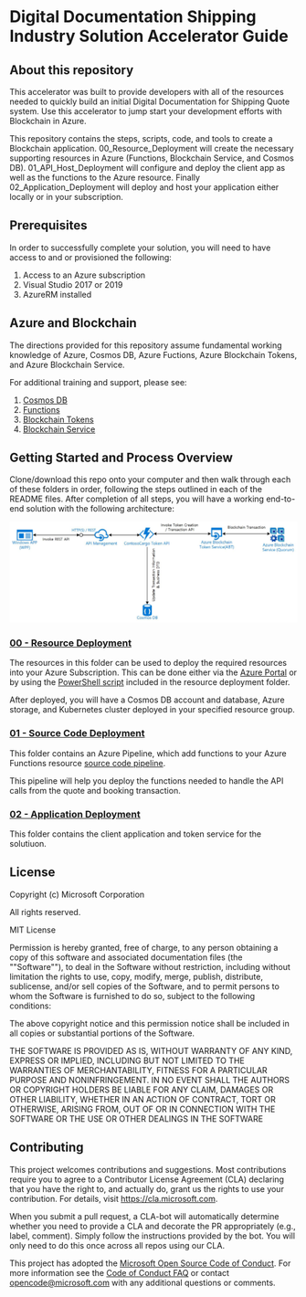 # Digital Documentation Shipping Industry Solution Accelerator Guide

## About this repository
This accelerator was built to provide developers with all of the resources needed to quickly build an initial Digital Documentation for Shipping Quote system. Use this accelerator to jump start your development efforts with Blockchain in Azure.

This repository contains the steps, scripts, code, and tools to create a Blockchain application. 00_Resource_Deployment will create the necessary supporting resources in Azure (Functions, Blockchain Service, and Cosmos DB). 01_API_Host_Deployment will configure and deploy the client app as well as the functions to the Azure resource. Finally 02_Application_Deployment will deploy and host your application either locally or in your subscription.

## Prerequisites
In order to successfully complete your solution, you will need to have access to and or provisioned the following:
1. Access to an Azure subscription
2. Visual Studio 2017 or 2019
3. AzureRM installed 


## Azure and Blockchain
The directions provided for this repository assume fundamental working knowledge of Azure, Cosmos DB, Azure Fuctions, Azure Blockchain Tokens, and Azure Blockchain Service.

For additional training and support, please see:
 1. [Cosmos DB](https://docs.microsoft.com/en-us/azure/cosmos-db/introduction)
 2. [Functions](https://azure.microsoft.com/en-us/services/functions/) 
 3. [Blockchain Tokens](https://azure.microsoft.com/en-us/services/blockchain-tokens/)
 4. [Blockchain Service](https://azure.microsoft.com/en-us/services/blockchain-service/)

## Getting Started and Process Overview
Clone/download this repo onto your computer and then walk through each of these folders in order, following the steps outlined in each of the README files.  After completion of all steps, you will have a working end-to-end solution with the following architecture:

![Microservices Architecture](./References/architecture.jpg)


### [00 - Resource Deployment](./00_Resource_Deployment)
The resources in this folder can be used to deploy the required resources into your Azure Subscription. This can be done either via the [Azure Portal](https://portal.azure.com) or by using the [PowerShell script](./00_Resource_Deployment/deploy.ps1) included in the resource deployment folder.

After deployed, you will have a Cosmos DB account and database, Azure storage, and Kubernetes cluster deployed in your specified resource group.

### [01 - Source Code Deployment](./01_Source_Code_Deployment)
This folder contains an Azure Pipeline, which add functions to your Azure Functions resource [source code pipeline](./01_Source_Code_Deployment/azure-pipelines.yml).

This pipeline will help you deploy the functions needed to handle the API calls from the quote and booking transaction.

### [02 - Application Deployment](./02_Application_Deployment)
This folder contains the client application and token service for the solutiuon.


## License
Copyright (c) Microsoft Corporation

All rights reserved.

MIT License

Permission is hereby granted, free of charge, to any person obtaining a copy of this software and associated documentation files (the ""Software""), to deal in the Software without restriction, including without limitation the rights to use, copy, modify, merge, publish, distribute, sublicense, and/or sell copies of the Software, and to permit persons to whom the Software is furnished to do so, subject to the following conditions:

The above copyright notice and this permission notice shall be included in all copies or substantial portions of the Software.

THE SOFTWARE IS PROVIDED AS IS, WITHOUT WARRANTY OF ANY KIND, EXPRESS OR IMPLIED, INCLUDING BUT NOT LIMITED TO THE WARRANTIES OF MERCHANTABILITY, FITNESS FOR A PARTICULAR PURPOSE AND NONINFRINGEMENT. IN NO EVENT SHALL THE AUTHORS OR COPYRIGHT HOLDERS BE LIABLE FOR ANY CLAIM, DAMAGES OR OTHER LIABILITY, WHETHER IN AN ACTION OF CONTRACT, TORT OR OTHERWISE, ARISING FROM, OUT OF OR IN CONNECTION WITH THE SOFTWARE OR THE USE OR OTHER DEALINGS IN THE SOFTWARE

## Contributing

This project welcomes contributions and suggestions.  Most contributions require you to agree to a
Contributor License Agreement (CLA) declaring that you have the right to, and actually do, grant us
the rights to use your contribution. For details, visit https://cla.microsoft.com.

When you submit a pull request, a CLA-bot will automatically determine whether you need to provide
a CLA and decorate the PR appropriately (e.g., label, comment). Simply follow the instructions
provided by the bot. You will only need to do this once across all repos using our CLA.

This project has adopted the [Microsoft Open Source Code of Conduct](https://opensource.microsoft.com/codeofconduct/).
For more information see the [Code of Conduct FAQ](https://opensource.microsoft.com/codeofconduct/faq/) or
contact [opencode@microsoft.com](mailto:opencode@microsoft.com) with any additional questions or comments.
